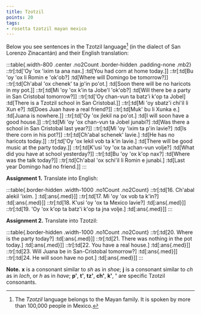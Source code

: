```yaml
---
title: Tzotzil
points: 20
tags:
- rosetta tzotzil mayan mexico
---
```


Below you see sentences in the Tzotzil language[^1] \(in the dialect of San Lorenzo Zinacantán) and their English translation:

:::table{.width-800 .center .no2Count .border-hidden .padding-none .mb2}
::tr[:td['Oy 'ox 'ixim ta ana nax.] :td[You had corn at home today.]]
::tr[:td[Bu 'oy 'ox li Romin e 'ok'ob?] :td[Where will Domingo be tomorrow?]]
::tr[:td[Ch'abal 'ox chenek' ta jp'in po'ot.] :td[Soon there will be no haricots in my pot.]]
::tr[:td[Mi 'oy 'ox k'in ta Jobe'l 'ok'ob?] :td[Will there be a party in San Cristobal tomorrow?]]
::tr[:td['Oy chan-vun ta batz'i k'op ta Jobel] :td[There is a Tzotzil school in San Cristobal.]]
::tr[:td[Mi 'oy sbatz'i chi'il li Xun e?] :td[Does Juan have a real friend?]]
::tr[:td[Muk' bu li Xunka e.] :td[Juana is nowhere.]]
::tr[:td['Oy 'ox jlekil na po'ot.] :td[I will soon have a good house.]]
::tr[:td[Mi 'oy 'ox chan-vun ta Jobel junabi?] :td[Was there a school in San Cristobal last year?]]
::tr[:td[Mi 'oy 'ixim ta p'in lavie?] :td[Is there corn in his pot?]]
::tr[:td[Ch'abal schenek' lavie.] :td[He has no haricots today.]]
::tr[:td['Oy 'ox lekil vob ta k'in lavie.] :td[There will be good music at the party today.]]
::tr[:td[K'usi 'oy 'ox ta achan-vun volje?] :td[What did you have at school yesterday?]]
::tr[:td[Bu 'oy 'ox k'op nax?] :td[Where was the talk today?]]
::tr[:td[Ch'abal 'ox schi'il li Romin e junabi.] :td[Last year Domingo had no friend.]]
:::

**Assignment 1.** Translate into English:

:::table{.border-hidden .width-1000 .no1Count .no2Count}
::tr[:td[16. Ch'abal alekil 'ixim. ] :td[:ans{.med}]]
::tr[:td[17. Mi 'oy 'ox vob ta k'in?] :td[:ans{.med}]]
::tr[:td[18. K'usi 'oy 'ox ta Mexico lavie?] :td[:ans{.med}]]
::tr[:td[19. 'Oy 'ox k'op ta batz'i k'op ta jna volje.] :td[:ans{.med}]]
:::

**Assignment 2.** Translate into Tzotzil:

:::table{.border-hidden .width-1000 .no1Count .no2Count}
::tr[:td[20. Where is the party today?] :td[:ans{.med}]]
::tr[:td[21. There was nothing in the pot today.] :td[:ans{.med}]]
::tr[:td[22. You have a real house.] :td[:ans{.med}]]
::tr[:td[23. Will Juana be in San-Cristobal tomorrow?] :td[:ans{.med}]]
::tr[:td[24. He will soon have no pot.] :td[:ans{.med}]]
:::

**Note.** **x** is a consonant similar to *sh* as in *shoe*; **j** is a consonant similar to *ch* as in *loch*, or *h* as in *have*; **p'**, **t'**, **tz'**, **ch'**, **k'**, **'** are specific Tzotzil consonants. 

[^1]: The *Tzotzil* language belongs to the Mayan family. It is spoken by more than 100,000 people in Mexico. 